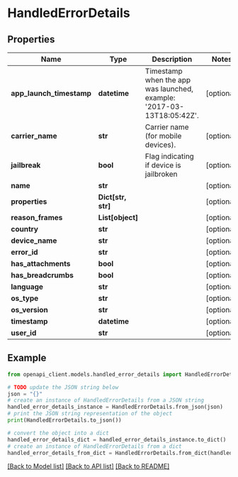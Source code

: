 # HandledErrorDetails


## Properties

Name | Type | Description | Notes
------------ | ------------- | ------------- | -------------
**app_launch_timestamp** | **datetime** | Timestamp when the app was launched, example: &#39;2017-03-13T18:05:42Z&#39;.  | [optional] 
**carrier_name** | **str** | Carrier name (for mobile devices).  | [optional] 
**jailbreak** | **bool** | Flag indicating if device is jailbroken  | [optional] 
**name** | **str** |  | [optional] 
**properties** | **Dict[str, str]** |  | [optional] 
**reason_frames** | **List[object]** |  | [optional] 
**country** | **str** |  | [optional] 
**device_name** | **str** |  | [optional] 
**error_id** | **str** |  | [optional] 
**has_attachments** | **bool** |  | [optional] 
**has_breadcrumbs** | **bool** |  | [optional] 
**language** | **str** |  | [optional] 
**os_type** | **str** |  | [optional] 
**os_version** | **str** |  | [optional] 
**timestamp** | **datetime** |  | [optional] 
**user_id** | **str** |  | [optional] 

## Example

```python
from openapi_client.models.handled_error_details import HandledErrorDetails

# TODO update the JSON string below
json = "{}"
# create an instance of HandledErrorDetails from a JSON string
handled_error_details_instance = HandledErrorDetails.from_json(json)
# print the JSON string representation of the object
print(HandledErrorDetails.to_json())

# convert the object into a dict
handled_error_details_dict = handled_error_details_instance.to_dict()
# create an instance of HandledErrorDetails from a dict
handled_error_details_from_dict = HandledErrorDetails.from_dict(handled_error_details_dict)
```
[[Back to Model list]](../README.md#documentation-for-models) [[Back to API list]](../README.md#documentation-for-api-endpoints) [[Back to README]](../README.md)


